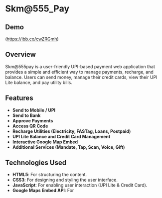 # Skm@555_Pay 
## Demo 
 (https://ibb.co/cwZRGmh)

## Overview
Skm@555pay is a user-friendly UPI-based payment web application that provides a simple and efficient way to manage payments, recharge, and balance. Users can send money, manage their credit cards, view their UPI Lite balance, and pay utility bills.

## Features
- **Send to Mobile / UPI**
- **Send to Bank**
- **Approve Payments**
- **Access QR Code**
- **Recharge Utilities (Electricity, FASTag, Loans, Postpaid)**
- **UPI Lite Balance and Credit Card Management**
- **Interactive Google Map Embed**
- **Additional Services (Mandate, Tap, Scan, Voice, Gift)**

## Technologies Used
- **HTML5**: For structuring the content.
- **CSS3**: For designing and styling the user interface.
- **JavaScript**: For enabling user interaction (UPI Lite & Credit Card).
- **Google Maps Embed API**: For
